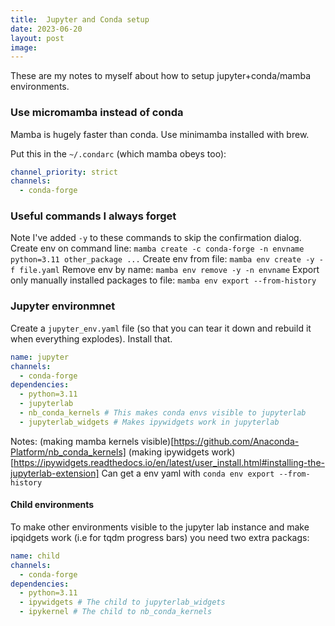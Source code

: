 ```yaml
---
title:  Jupyter and Conda setup
date: 2023-06-20
layout: post
image:
---
```


These are my notes to myself about how to setup jupyter+conda/mamba environments.

### Use micromamba instead of conda
Mamba is hugely faster than conda. Use minimamba installed with brew.

Put this in the `~/.condarc` (which mamba obeys too):
```yaml
channel_priority: strict
channels:
  - conda-forge
```

### Useful commands I always forget
Note I've added `-y` to these commands to skip the confirmation dialog.
Create env on command line: `mamba create -c conda-forge -n envname python=3.11 other_package ...`
Create env from file: `mamba env create -y -f file.yaml`
Remove env by name: `mamba env remove -y -n envname`
Export only manually installed packages to file: `mamba env export --from-history`

### Jupyter environmnet
Create a `jupyter_env.yaml` file (so that you can tear it down and rebuild it when everything explodes). Install that.

```yaml
name: jupyter
channels:
  - conda-forge
dependencies:
  - python=3.11 
  - jupyterlab
  - nb_conda_kernels # This makes conda envs visible to jupyterlab
  - jupyterlab_widgets # Makes ipywidgets work in jupyterlab
```
Notes:
(making mamba kernels visible)[https://github.com/Anaconda-Platform/nb_conda_kernels]
(making ipywidgets work)[https://ipywidgets.readthedocs.io/en/latest/user_install.html#installing-the-jupyterlab-extension]
Can get a env yaml with `conda env export --from-history`

#### Child environments
To make other environments visible to the jupyter lab instance and make ipqidgets work (i.e for tqdm progress bars) you need two extra packags:

```yaml
name: child
channels:
  - conda-forge
dependencies:
  - python=3.11
  - ipywidgets # The child to jupyterlab_widgets
  - ipykernel # The child to nb_conda_kernels
```